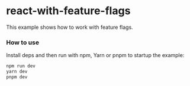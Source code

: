 # react-with-feature-flags

This example shows how to work with feature flags.

### How to use

Install deps and then run with npm, Yarn or pnpm to startup the example:

```bash
npm run dev
yarn dev
pnpm dev
```
